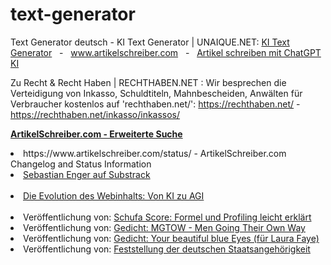 # text-generator

Text Generator deutsch - KI Text Generator | UNAIQUE.NET: <a href='https://www.unaique.net/' title='Text Generator deutsch - KI Text Generator | UNAIQUE.NET' target='_self' hreflang='de'>KI Text Generator</a> &nbsp;&nbsp;-&nbsp;&nbsp; <a href='https://www.artikelschreiber.com/' title='Artikel schreiben für Content Marketing | ArtikelSchreiber.com' hreflang='de' target='_self'>www.artikelschreiber.com</a> &nbsp;&nbsp;-&nbsp;&nbsp; <a href='https://www.artikelschreiben.com/' title='Artikel schreiben mit ChatGPT KI | ArtikelSchreiben.com' hreflang='de' target='_self'>Artikel schreiben mit ChatGPT KI</a>

Zu Recht & Recht Haben | RECHTHABEN.NET : Wir besprechen die Verteidigung von Inkasso, Schuldtiteln, Mahnbescheiden, Anwälten für Verbraucher kostenlos auf 'rechthaben.net/': https://rechthaben.net/  -  https://rechthaben.net/inkasso/inkassos/ 

<b><a href="https://www.artikelschreiber.com/advanced/de/" target="_self" hreflang="de" title="ArtikelSchreiber.com - Erweiterte Suche">ArtikelSchreiber.com - Erweiterte Suche</a></b><br>
<li>https://www.artikelschreiber.com/status/ - ArtikelSchreiber.com Changelog and Status Information</li>  
<li><a href="https://substack.com/@sebastianenger" target='_self' hreflang='de' title="Sebastian Enger auf Substrack">Sebastian Enger auf Substrack</a></li>   <br>
<li><a href="https://artikelschreiber.substack.com/p/die-evolution-des-webinhalts-von" target='_self' hreflang='de' title="Die Evolution des Webinhalts: Von KI zu AGI">Die Evolution des Webinhalts: Von KI zu AGI</a></li>  <br>
<li>Veröffentlichung von: <a href="https://rechthaben.net/beratung/schufa-score-und-profiling-formel/" target='_self' hreflang='de' title="Schufa Score: Formel und Profiling leicht erklärt">Schufa Score: Formel und Profiling leicht erklärt</a></li>
				<li>Veröffentlichung von: <a href="https://rechthaben.net/lifestyle/gedicht-mgtow-men-going-their-own-way/" target='_self' hreflang='de' title="Gedicht: MGTOW - Men Going Their Own Way">Gedicht: MGTOW - Men Going Their Own Way</a></li>
				<li>Veröffentlichung von: <a href="https://rechthaben.net/lifestyle/gedicht-your-beautiful-blue-eyes/" target='_self' hreflang='de' title="Gedicht: Your beautiful blue Eyes (für Laura Faye)">Gedicht: Your beautiful blue Eyes (für Laura Faye)</a></li>
				<li>Veröffentlichung von: <a href="https://rechthaben.net/beratung/feststellung-der-staatsangehoerigkeit/" target='_self' hreflang='de' title="Feststellung der deutschen Staatsangehörigkeit">Feststellung der deutschen Staatsangehörigkeit</a></li>
